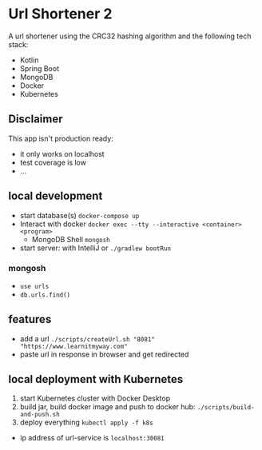 # Url Shortener 2

A url shortener using the CRC32 hashing algorithm and the following tech stack:

- Kotlin
- Spring Boot
- MongoDB
- Docker
- Kubernetes

## Disclaimer

This app isn't production ready:

- it only works on localhost
- test coverage is low
- ...

## local development

- start database(s) `docker-compose up`
- Interact with docker `docker exec --tty --interactive <container> <program>`
  - MongoDB Shell `mongosh`
- start server: with IntelliJ or `./gradlew bootRun`

### mongosh

- `use urls`
- `db.urls.find()`

## features

- add a url `./scripts/createUrl.sh "8081" "https://www.learnitmyway.com"`
- paste url in response in browser and get redirected

## local deployment with Kubernetes

1. start Kubernetes cluster with Docker Desktop
2. build jar, build docker image and push to docker hub: `./scripts/build-and-push.sh`
3. deploy everything `kubectl apply -f k8s`
  - ip address of url-service is `localhost:30081`
